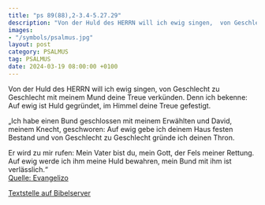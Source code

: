 ```yaml
---
title: "ps 89(88),2-3.4-5.27.29"
description: "Von der Huld des HERRN will ich ewig singen,  von Geschlecht zu Geschlecht mit meinem Mund deine Treue verkünden. Denn ich bekenne: Auf ewig ist Huld gegründet,  im Himmel deine Treue gefestigt.  „Ich habe einen Bund geschlossen mit meinem Erwählten  und David, meinem Knecht, ...."
images:
- "/symbols/psalmus.jpg"
layout: post
category: PSALMUS
tag: PSALMUS
date: 2024-03-19 08:00:00 +0100
---
```

Von der Huld des HERRN will ich ewig singen, 
von Geschlecht zu Geschlecht mit meinem Mund deine Treue verkünden.
Denn ich bekenne: Auf ewig ist Huld gegründet, 
im Himmel deine Treue gefestigt.

„Ich habe einen Bund geschlossen mit meinem Erwählten 
und David, meinem Knecht, geschworen:
Auf ewig gebe ich deinem Haus festen Bestand 
und von Geschlecht zu Geschlecht gründe ich deinen Thron.<!--more-->

Er wird zu mir rufen: Mein Vater bist du, 
mein Gott, der Fels meiner Rettung.
Auf ewig werde ich ihm meine Huld bewahren, 
mein Bund mit ihm ist verlässlich.“<br>
[Quelle: Evangelizo](https://evangeliumtagfuertag.org/DE/gospel)

[Textstelle auf Bibelserver](https://www.bibleserver.com/EU/ps89(88),2-3.4-5.27.29)
